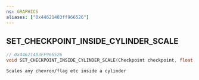 ```yaml
---
ns: GRAPHICS
aliases: ["0x44621483ff966526"]
---
```

## SET_CHECKPOINT_INSIDE_CYLINDER_SCALE

```c
// 0x44621483FF966526
void SET_CHECKPOINT_INSIDE_CYLINDER_SCALE(Checkpoint checkpoint, float insideCylinderScale);
```

```
Scales any chevron/flag etc inside a cylinder
```

